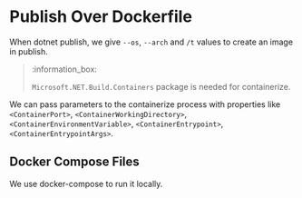# Publish Over Dockerfile

When dotnet publish, we give `--os`, `--arch` and `/t` values to create an
image in publish.

> :information_box:
>
> `Microsoft.NET.Build.Containers` package is needed for containerize.

We can pass parameters to the containerize process with properties like
`<ContainerPort>`, `<ContainerWorkingDirectory>`,
`<ContainerEnvironmentVariable>`, `<ContainerEntrypoint>`,
`<ContainerEntrypointArgs>`.

## Docker Compose Files

We use docker-compose to run it locally.
